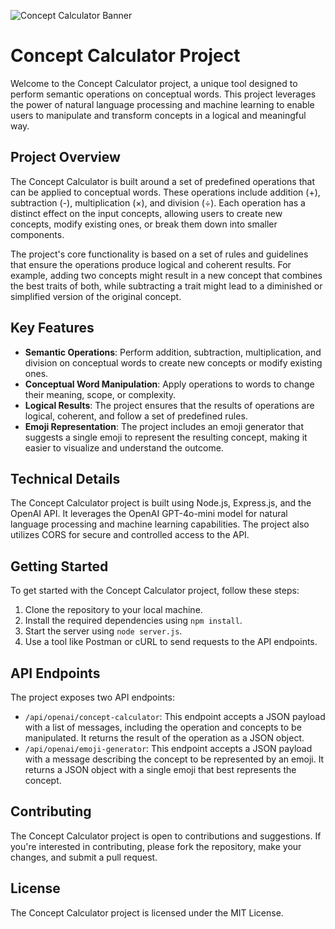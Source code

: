 ![Concept Calculator Banner](ogImage.png)

# Concept Calculator Project

Welcome to the Concept Calculator project, a unique tool designed to perform semantic operations on conceptual words. This project leverages the power of natural language processing and machine learning to enable users to manipulate and transform concepts in a logical and meaningful way.

## Project Overview

The Concept Calculator is built around a set of predefined operations that can be applied to conceptual words. These operations include addition (+), subtraction (-), multiplication (×), and division (÷). Each operation has a distinct effect on the input concepts, allowing users to create new concepts, modify existing ones, or break them down into smaller components.

The project's core functionality is based on a set of rules and guidelines that ensure the operations produce logical and coherent results. For example, adding two concepts might result in a new concept that combines the best traits of both, while subtracting a trait might lead to a diminished or simplified version of the original concept.

## Key Features

* **Semantic Operations**: Perform addition, subtraction, multiplication, and division on conceptual words to create new concepts or modify existing ones.
* **Conceptual Word Manipulation**: Apply operations to words to change their meaning, scope, or complexity.
* **Logical Results**: The project ensures that the results of operations are logical, coherent, and follow a set of predefined rules.
* **Emoji Representation**: The project includes an emoji generator that suggests a single emoji to represent the resulting concept, making it easier to visualize and understand the outcome.

## Technical Details

The Concept Calculator project is built using Node.js, Express.js, and the OpenAI API. It leverages the OpenAI GPT-4o-mini model for natural language processing and machine learning capabilities. The project also utilizes CORS for secure and controlled access to the API.

## Getting Started

To get started with the Concept Calculator project, follow these steps:

1. Clone the repository to your local machine.
2. Install the required dependencies using `npm install`.
3. Start the server using `node server.js`.
4. Use a tool like Postman or cURL to send requests to the API endpoints.

## API Endpoints

The project exposes two API endpoints:

* `/api/openai/concept-calculator`: This endpoint accepts a JSON payload with a list of messages, including the operation and concepts to be manipulated. It returns the result of the operation as a JSON object.
* `/api/openai/emoji-generator`: This endpoint accepts a JSON payload with a message describing the concept to be represented by an emoji. It returns a JSON object with a single emoji that best represents the concept.

## Contributing

The Concept Calculator project is open to contributions and suggestions. If you're interested in contributing, please fork the repository, make your changes, and submit a pull request.

## License

The Concept Calculator project is licensed under the MIT License.
